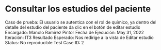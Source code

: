 # Consultar los estudios del paciente

Caso de prueba: El usuario se autentica con el rol de químico, ya dentro del detalle del estudio del paciente da clic en el botón de editar estudio
Encargado: Manolo Ramírez Pintor
Fecha de Ejecución: May 31, 2022
Iteración: IT3
Resultado Esperado: Nos redirige a la vista de Editar estudio
Status: No reproducible
Test Case ID: 2